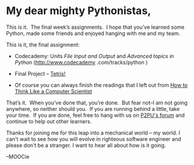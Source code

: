 # My dear mighty Pythonistas,

This is it.  The final week’s assignments.  I hope that you’ve learned some Python, made some friends and enjoyed hanging with me and my team.  

This is it, the final assignment:

* Codecademy: Units *File Input and Output* and *Advanced topics in Python* (http://www.codecademy
.com/tracks/python )  

* Final Project – [Tetris!]( http://ocw.mit.edu/courses/electrical-engineering-and-computer-science/6-189-a-gentle-introduction-to-programming-using-python-january-iap-2011/assignments/MIT6_189IAP11_final_proj.pdf ) 

* Of course you can always finish the readings that I left out from [How to Think Like a Computer Scientist]( http://www.greenteapress.com/thinkpython/thinkCSpy/html/index.html) 


That’s it.  When you’ve done that, you’re done.  But fear not–I am not going anywhere, so neither should you.  If you are running behind a little, take your time.  If you are done, feel free to hang with us on [P2PU's forum](http://discourse.p2pu.org/c/gentle-introduction-to-python) and continue to help out other learners.

Thanks for joining me for this leap into a mechanical world – my world. I can't wait to see how you will 
evolve in righteous software engineer and please don't be a stranger. I want to hear all about how is it 
going.

–MOOCie